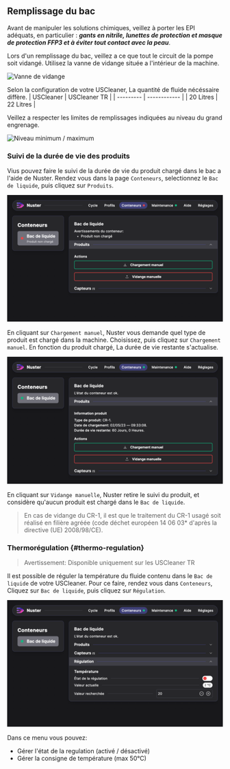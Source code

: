 ## Remplissage du bac

Avant de manipuler les solutions chimiques, veillez à porter les EPI adéquats, en particulier : ***gants en nitrile, lunettes de protection et masque de protection FFP3 et à éviter tout contact avec la peau***.

Lors d'un remplissage du bac, veillez a ce que tout le circuit de la pompe soit vidangé. Utilisez la vanne de vidange située a l'intérieur de la machine.

![Vanne de vidange](emptying_valve.png)

Selon la configuration de votre USCleaner, La quantité de fluide nécéssaire diffère.
| USCleaner | USCleaner TR |
| --------- | ------------ |
| 20 Litres | 22 Litres |

Veillez a respecter les limites de remplissages indiquées au niveau du grand engrenage.

![Niveau minimum / maximum](min_max_level.png)

### Suivi de la durée de vie des produits

Vius pouvez faire le suivi de la durée de vie du produit chargé dans le bac a l'aide de Nuster. Rendez vous dans la page `Conteneurs`, selectionnez le `Bac de liquide`, puis cliquez sur `Produits`.

![Page de produit](product_page.png)

En cliquant sur `Chargement manuel`, Nuster vous demande quel type de produit est chargé dans la machine. Choisissez, puis cliquez sur `Chargement manuel`. En fonction du produit chargé, La durée de vie restante s'actualise.

![Durée de vie du produit](product_life.png)

En cliquant sur `Vidange manuelle`,  Nuster retire le suivi du produit, et considère qu'aucun produit est chargé dans le `Bac de liquide`.

> En cas de vidange du CR-1, il est que le traitement du CR-1 usagé soit réalisé en filière agréée (code déchet européen 14 06 03* d'après la directive (UE) 2008/98/CE).

### Thermorégulation {#thermo-regulation}

> Avertissement: Disponible uniquement sur les USCleaner TR

Il est possible de réguler la température du fluide contenu dans le `Bac de liquide` de votre USCleaner. Pour ce faire, rendez vous dans `Conteneurs`, Cliquez sur `Bac de liquide`, puis cliquez sur `Régulation`.

![Régulation température produit](product_regulation.png)

Dans ce menu vous pouvez: 
- Gérer l'état de la regulation (activé / désactivé)
- Gérer la consigne de température (max 50°C)